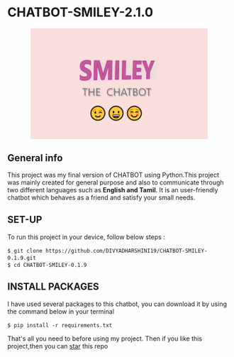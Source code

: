 # CHATBOT-SMILEY-2.1.0 
<div align = center>
	<img src='https://raw.githubusercontent.com/DIVYADHARSHINI19/CHATBOT-SMILEY-0.1.9/master/LOGOSMILY.PNG' align='center' width=400>
</div>

## General info
  This project was my final version of CHATBOT using Python.This project was mainly created for general purpose and also to communicate through two different languages such as <b> English and Tamil</b>. It is an user-friendly chatbot which behaves as a friend and satisfy your small needs.
	
## SET-UP
To run this project in your device, follow below steps :

```console
$ git clone https://github.com/DIVYADHARSHINI19/CHATBOT-SMILEY-0.1.9.git
$ cd CHATBOT-SMILEY-0.1.9
```

## INSTALL PACKAGES
I have used several packages to this chatbot, you can download it by using the command below in your terminal 

```console
$ pip install -r requirements.txt 
```

That's all you need to before using my project. Then if you like this project,then you can [star](https://github.com/DIVYADHARSHINI19/CHATBOT-SMILEY-0.1.9.git) this repo
